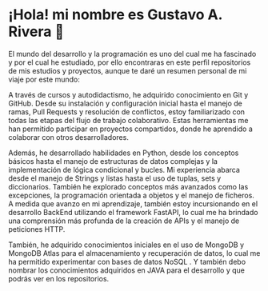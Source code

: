 # ¡Hola! mi nombre es Gustavo A. Rivera  👋

El mundo del desarrollo y la programación es uno del cual me ha fascinado y por el cual he estudiado, por ello encontraras en este perfil repositorios de mis estudios y proyectos, aunque te daré un resumen personal de mi viaje por este mundo:

A través de cursos y autodidactismo, he adquirido conocimiento en Git y GitHub. Desde su instalación y configuración inicial hasta el manejo de ramas, Pull Requests y resolución de conflictos, estoy familiarizado con todas las etapas del flujo de trabajo colaborativo. Estas herramientas me han permitido participar en proyectos compartidos, donde he aprendido a colaborar con otros desarrolladores.

Además, he desarrollado habilidades en Python, desde los conceptos básicos hasta el manejo de estructuras de datos complejas y la implementación de lógica condicional y bucles. Mi experiencia abarca desde el manejo de Strings y listas hasta el uso de tuplas, sets y diccionarios. También he explorado conceptos más avanzados como las excepciones, la programación orientada a objetos y el manejo de ficheros. A medida que avanzo en mi aprendizaje, también estoy incursionando en el desarrollo BackEnd utilizando el framework FastAPI, lo cual me ha brindado una comprensión más profunda de la creación de APIs y el manejo de peticiones HTTP.

También, he adquirido conocimientos iniciales en el uso de MongoDB y MongoDB Atlas para el almacenamiento y recuperación de datos, lo cual me ha permitido experimentar con bases de datos NoSQL . Y también debo nombrar los conocimientos adquiridos en JAVA para el desarrollo y que podrás ver en los repositorios.

<!--
**gustavors1/gustavors1** is a ✨ _special_ ✨ repository because its `README.md` (this file) appears on your GitHub profile.

Here are some ideas to get you started:

- 🔭 I’m currently working on ...
- 🌱 I’m currently learning ...
- 👯 I’m looking to collaborate on ...
- 🤔 I’m looking for help with ...
- 💬 Ask me about ...
- 📫 How to reach me: ...
- 😄 Pronouns: ...
- ⚡ Fun fact: ...
-->
